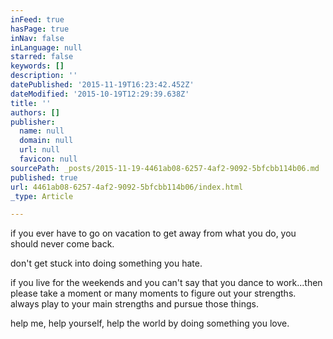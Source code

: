 ```yaml
---
inFeed: true
hasPage: true
inNav: false
inLanguage: null
starred: false
keywords: []
description: ''
datePublished: '2015-11-19T16:23:42.452Z'
dateModified: '2015-10-19T12:29:39.638Z'
title: ''
authors: []
publisher:
  name: null
  domain: null
  url: null
  favicon: null
sourcePath: _posts/2015-11-19-4461ab08-6257-4af2-9092-5bfcbb114b06.md
published: true
url: 4461ab08-6257-4af2-9092-5bfcbb114b06/index.html
_type: Article

---
```

if you ever have to go on vacation to get away from what you do, you should never come back.

don't get stuck into doing something you hate.

if you live for the weekends and you can't say that you dance to work...then please take a moment or many moments to figure out your strengths. always play to your main strengths and pursue those things.

help me, help yourself, help the world by doing something you love.